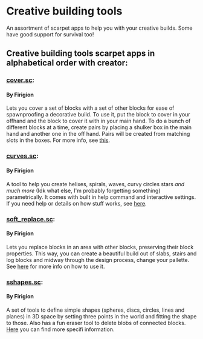 # Creative building tools

An assortment of scarpet apps to help you with your creative builds. Some have good support for survival too!

## Creative building tools scarpet apps in alphabetical order with creator:

### [cover.sc](https://github.com/gnembon/scarpet/blob/master/programs/building/cover.sc):
#### By Firigion

Lets you cover a set of blocks with a set of other blocks for ease of spawnproofing a decorative build. To use it, put the block to cover in your offhand and the block to cover it with in your main hand. To do a bunch of different blocks at a time, create pairs by placing a shulker box in the main hand and another one in the off hand. Pairs will be created from matching slots in the boxes. For more info, see [this](https://github.com/Firigion/scarpets#cover).

### [curves.sc](https://github.com/gnembon/scarpet/blob/master/programs/building/curves.sc):
#### By Firigion

A tool to help you create helixes, spirals, waves, curvy circles stars _and much more_ (Idk what else, I'm probably forgetting something) parametrically. It comes with built in help command and interactive settings. If you need help or details on how stuff works, see [here](https://github.com/Firigion/scarpets#curves).

### [soft_replace.sc](https://github.com/gnembon/scarpet/blob/master/programs/building/soft_replace.sc):
#### By Firigion

Lets you replace blocks in an area with other blocks, preserving their block properties. This way, you can create a beautiful build out of slabs, stairs and log blocks and midway through the design process, change your pallette. See [here](https://github.com/Firigion/scarpets#soft-replace) for more info on how to use it.

### [sshapes.sc](https://github.com/gnembon/scarpet/blob/master/programs/building/sshapes.sc):
#### By Firigion

A set of tools to define simple shapes (spheres, discs, circles, lines and planes) in 3D space by setting three points in the world and fitting the shape to those. Also has a fun eraser tool to delete blobs of connected blocks. [Here](https://github.com/Firigion/scarpets#shapes) you can find more specifi information.
